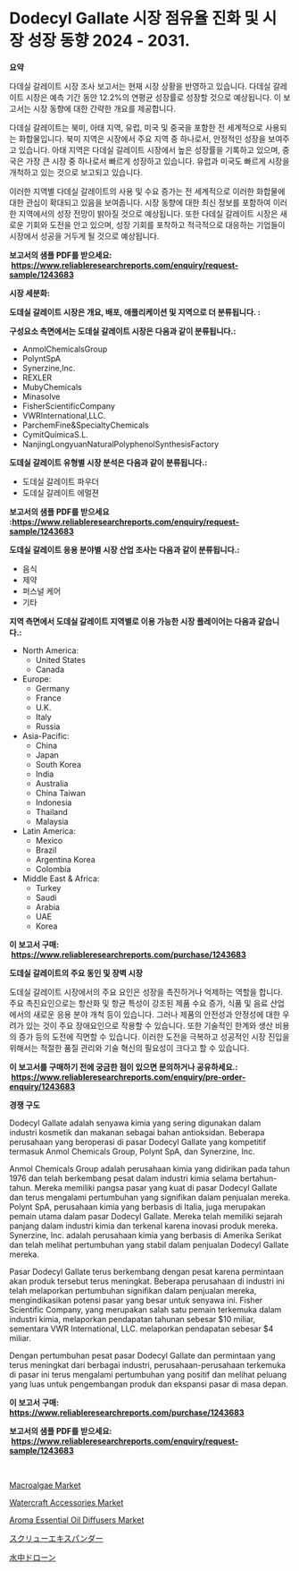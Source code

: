 <p><h1>Dodecyl Gallate 시장 점유율 진화 및 시장 성장 동향 2024 - 2031.</h1></p><p><strong>요약</strong></p>
<p><p>다데실 갈레이트 시장 조사 보고서는 현재 시장 상황을 반영하고 있습니다. 다데실 갈레이트 시장은 예측 기간 동안 12.2%의 연평균 성장률로 성장할 것으로 예상됩니다. 이 보고서는 시장 동향에 대한 간략한 개요를 제공합니다.</p><p>다데실 갈레이트는 북미, 아태 지역, 유럽, 미국 및 중국을 포함한 전 세계적으로 사용되는 화합물입니다. 북미 지역은 시장에서 주요 지역 중 하나로서, 안정적인 성장을 보여주고 있습니다. 아태 지역은 다데실 갈레이트 시장에서 높은 성장률을 기록하고 있으며, 중국은 가장 큰 시장 중 하나로서 빠르게 성장하고 있습니다. 유럽과 미국도 빠르게 시장을 개척하고 있는 것으로 보고되고 있습니다.</p><p>이러한 지역별 다데실 갈레이트의 사용 및 수요 증가는 전 세계적으로 이러한 화합물에 대한 관심이 확대되고 있음을 보여줍니다. 시장 동향에 대한 최신 정보를 포함하여 이러한 지역에서의 성장 전망이 밝아질 것으로 예상됩니다. 또한 다데실 갈레이트 시장은 새로운 기회와 도전을 안고 있으며, 성장 기회를 포착하고 적극적으로 대응하는 기업들이 시장에서 성공을 거두게 될 것으로 예상됩니다.</p></p>
<p><strong>보고서의 샘플 PDF를 받으세요: &nbsp;<a href="https://www.reliableresearchreports.com/enquiry/request-sample/1243683">https://www.reliableresearchreports.com/enquiry/request-sample/1243683</a></strong></p>
<p><strong>시장 세분화:</strong></p>
<p><strong> 도데실 갈레이트 시장은 개요, 배포, 애플리케이션 및 지역으로 더 분류됩니다. :</strong></p>
<p><strong>구성요소 측면에서는 도데실 갈레이트 시장은 다음과 같이 분류됩니다.:</strong></p>
<p><ul><li>AnmolChemicalsGroup</li><li>PolyntSpA</li><li>Synerzine,Inc.</li><li>REXLER</li><li>MubyChemicals</li><li>Minasolve</li><li>FisherScientificCompany</li><li>VWRInternational,LLC.</li><li>ParchemFine&SpecialtyChemicals</li><li>CymitQuímicaS.L.</li><li>NanjingLongyuanNaturalPolyphenolSynthesisFactory</li></ul></p>
<p><strong> 도데실 갈레이트 유형별 시장 분석은 다음과 같이 분류됩니다.:</strong></p>
<p><ul><li>도데실 갈레이트 파우더</li><li>도데실 갈레이트 에멀젼</li></ul></p>
<p><strong>보고서의 샘플 PDF를 받으세요 :<a href="https://www.reliableresearchreports.com/enquiry/request-sample/1243683">https://www.reliableresearchreports.com/enquiry/request-sample/1243683</a></strong></p>
<p><strong> 도데실 갈레이트 응용 분야별 시장 산업 조사는 다음과 같이 분류됩니다.:</strong></p>
<p><ul><li>음식</li><li>제약</li><li>퍼스널 케어</li><li>기타</li></ul></p>
<p><strong>지역 측면에서 도데실 갈레이트 지역별로 이용 가능한 시장 플레이어는 다음과 같습니다.:</strong></p>
<p><ul>
    <li>
        North America:
        <ul>
            <li>United States</li>
            <li>Canada</li>
        </ul>
    </li>
    <li>
        Europe:
        <ul>
            <li>Germany</li>
            <li>France</li>
            <li>U.K.</li>
            <li>Italy</li>
            <li>Russia</li>
        </ul>
    </li>
    <li>
        Asia-Pacific:
        <ul>
            <li>China</li>
            <li>Japan</li>
            <li>South Korea</li>
            <li>India</li>
            <li>Australia</li>
            <li>China Taiwan</li>
            <li>Indonesia</li>
            <li>Thailand</li>
            <li>Malaysia</li>
        </ul>
    </li>
    <li>
        Latin America:
        <ul>
            <li>Mexico</li>
            <li>Brazil</li>
            <li>Argentina Korea</li>
            <li>Colombia</li>
        </ul>
    </li>
    <li>
        Middle East & Africa:
        <ul>
            <li>Turkey</li>
            <li>Saudi</li>
            <li>Arabia</li>
            <li>UAE</li>
            <li>Korea</li>
        </ul>
    </li>
    </ul></p>
<p><strong>이 보고서 구매: &nbsp;<a href="https://www.reliableresearchreports.com/purchase/1243683">https://www.reliableresearchreports.com/purchase/1243683</a></strong></p>
<p><strong>도데실 갈레이트의 주요 동인 및 장벽 시장</strong></p>
<p><p>도데실 갈레이트 시장에서의 주요 요인은 성장을 촉진하거나 억제하는 역할을 합니다. 주요 촉진요인으로는 항산화 및 항균 특성이 강조된 제품 수요 증가, 식품 및 음료 산업에서의 새로운 응용 분야 개척 등이 있습니다. 그러나 제품의 안전성과 안정성에 대한 우려가 있는 것이 주요 장애요인으로 작용할 수 있습니다. 또한 기술적인 한계와 생산 비용의 증가 등의 도전에 직면할 수 있습니다. 이러한 도전을 극복하고 성공적인 시장 진입을 위해서는 적절한 품질 관리와 기술 혁신의 필요성이 크다고 할 수 있습니다.</p></p>
<p><strong>이 보고서를 구매하기 전에 궁금한 점이 있으면 문의하거나 공유하세요.: &nbsp;<a href="https://www.reliableresearchreports.com/enquiry/pre-order-enquiry/1243683">https://www.reliableresearchreports.com/enquiry/pre-order-enquiry/1243683</a></strong></p>
<p><strong>경쟁 구도</strong></p>
<p><p>Dodecyl Gallate adalah senyawa kimia yang sering digunakan dalam industri kosmetik dan makanan sebagai bahan antioksidan. Beberapa perusahaan yang beroperasi di pasar Dodecyl Gallate yang kompetitif termasuk Anmol Chemicals Group, Polynt SpA, dan Synerzine, Inc.</p><p>Anmol Chemicals Group adalah perusahaan kimia yang didirikan pada tahun 1976 dan telah berkembang pesat dalam industri kimia selama bertahun-tahun. Mereka memiliki pangsa pasar yang kuat di pasar Dodecyl Gallate dan terus mengalami pertumbuhan yang signifikan dalam penjualan mereka. Polynt SpA, perusahaan kimia yang berbasis di Italia, juga merupakan pemain utama dalam pasar Dodecyl Gallate. Mereka telah memiliki sejarah panjang dalam industri kimia dan terkenal karena inovasi produk mereka. Synerzine, Inc. adalah perusahaan kimia yang berbasis di Amerika Serikat dan telah melihat pertumbuhan yang stabil dalam penjualan Dodecyl Gallate mereka.</p><p>Pasar Dodecyl Gallate terus berkembang dengan pesat karena permintaan akan produk tersebut terus meningkat. Beberapa perusahaan di industri ini telah melaporkan pertumbuhan signifikan dalam penjualan mereka, mengindikasikan potensi pasar yang besar untuk senyawa ini. Fisher Scientific Company, yang merupakan salah satu pemain terkemuka dalam industri kimia, melaporkan pendapatan tahunan sebesar $10 miliar, sementara VWR International, LLC. melaporkan pendapatan sebesar $4 miliar.</p><p>Dengan pertumbuhan pesat pasar Dodecyl Gallate dan permintaan yang terus meningkat dari berbagai industri, perusahaan-perusahaan terkemuka di pasar ini terus mengalami pertumbuhan yang positif dan melihat peluang yang luas untuk pengembangan produk dan ekspansi pasar di masa depan.</p></p>
<p><strong>이 보고서 구매: &nbsp; <a href="https://www.reliableresearchreports.com/purchase/1243683">https://www.reliableresearchreports.com/purchase/1243683</a></strong></p>
<p><strong>보고서의 샘플 PDF를 받으세요: &nbsp;<a href="https://www.reliableresearchreports.com/enquiry/request-sample/1243683">https://www.reliableresearchreports.com/enquiry/request-sample/1243683</a></strong><strong></strong></p>
<p>&nbsp;</p>
<p><p><a href="https://github.com/wusalecollins540tpqoz/Market-Research-Report-List-1/blob/main/macroalgae-market.md">Macroalgae Market</a></p><p><a href="https://github.com/kathiaseamanalvaradovlprc2h/Market-Research-Report-List-1/blob/main/watercraft-accessories-market.md">Watercraft Accessories Market</a></p><p><a href="https://issuu.com/reportprime-2/docs/aroma-essential-oil-diffusers-market-size-2030.ppt">Aroma Essential Oil Diffusers Market</a></p><p><a href="https://github.com/ppmazlotr77499/Market-Research-Report-List-1/blob/main/39552953944.md">スクリューエキスパンダー</a></p><p><a href="https://github.com/joaejkdzgyljvo6/Market-Research-Report-List-1/blob/main/34498433943.md">水中ドローン</a></p></p>